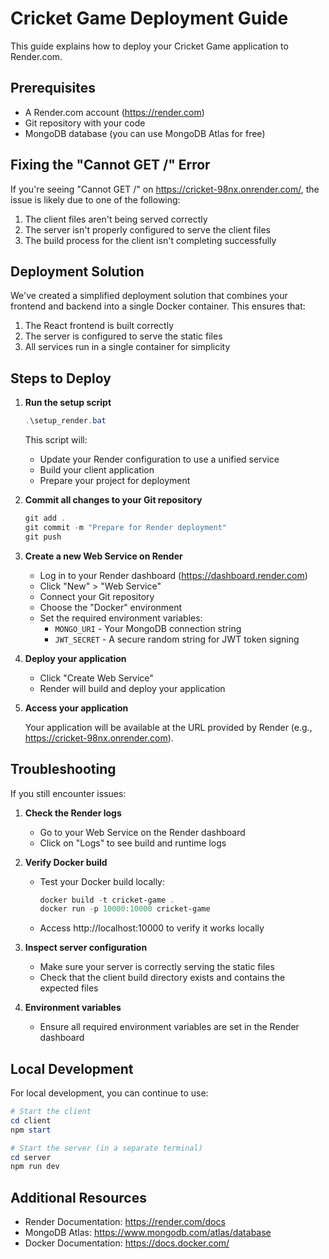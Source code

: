 # Cricket Game Deployment Guide

This guide explains how to deploy your Cricket Game application to Render.com.

## Prerequisites

- A Render.com account (https://render.com)
- Git repository with your code
- MongoDB database (you can use MongoDB Atlas for free)

## Fixing the "Cannot GET /" Error

If you're seeing "Cannot GET /" on https://cricket-98nx.onrender.com/, the issue is likely due to one of the following:

1. The client files aren't being served correctly
2. The server isn't properly configured to serve the client files
3. The build process for the client isn't completing successfully

## Deployment Solution

We've created a simplified deployment solution that combines your frontend and backend into a single Docker container. This ensures that:

1. The React frontend is built correctly
2. The server is configured to serve the static files
3. All services run in a single container for simplicity

## Steps to Deploy

1. **Run the setup script**
   
   ```powershell
   .\setup_render.bat
   ```

   This script will:
   - Update your Render configuration to use a unified service
   - Build your client application
   - Prepare your project for deployment

2. **Commit all changes to your Git repository**

   ```powershell
   git add .
   git commit -m "Prepare for Render deployment"
   git push
   ```

3. **Create a new Web Service on Render**

   - Log in to your Render dashboard (https://dashboard.render.com)
   - Click "New" > "Web Service"
   - Connect your Git repository
   - Choose the "Docker" environment
   - Set the required environment variables:
     - `MONGO_URI` - Your MongoDB connection string
     - `JWT_SECRET` - A secure random string for JWT token signing

4. **Deploy your application**

   - Click "Create Web Service"
   - Render will build and deploy your application

5. **Access your application**

   Your application will be available at the URL provided by Render (e.g., https://cricket-98nx.onrender.com).

## Troubleshooting

If you still encounter issues:

1. **Check the Render logs**
   - Go to your Web Service on the Render dashboard
   - Click on "Logs" to see build and runtime logs

2. **Verify Docker build**
   - Test your Docker build locally:
     ```powershell
     docker build -t cricket-game .
     docker run -p 10000:10000 cricket-game
     ```
   - Access http://localhost:10000 to verify it works locally

3. **Inspect server configuration**
   - Make sure your server is correctly serving the static files
   - Check that the client build directory exists and contains the expected files

4. **Environment variables**
   - Ensure all required environment variables are set in the Render dashboard

## Local Development

For local development, you can continue to use:

```powershell
# Start the client
cd client
npm start

# Start the server (in a separate terminal)
cd server
npm run dev
```

## Additional Resources

- Render Documentation: https://render.com/docs
- MongoDB Atlas: https://www.mongodb.com/atlas/database
- Docker Documentation: https://docs.docker.com/
